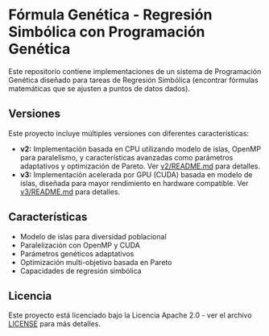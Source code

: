 # Fórmula Genética - Regresión Simbólica con Programación Genética

Este repositorio contiene implementaciones de un sistema de Programación Genética diseñado para tareas de Regresión Simbólica (encontrar fórmulas matemáticas que se ajusten a puntos de datos dados).

## Versiones

Este proyecto incluye múltiples versiones con diferentes características:

* **v2:** Implementación basada en CPU utilizando modelo de islas, OpenMP para paralelismo, y características avanzadas como parámetros adaptativos y optimización de Pareto. Ver [v2/README.md](v2/README.md) para detalles.
* **v3:** Implementación acelerada por GPU (CUDA) basada en modelo de islas, diseñada para mayor rendimiento en hardware compatible. Ver [v3/README.md](v3/README.md) para detalles.

## Características

- Modelo de islas para diversidad poblacional
- Paralelización con OpenMP y CUDA
- Parámetros genéticos adaptativos
- Optimización multi-objetivo basada en Pareto
- Capacidades de regresión simbólica

## Licencia

Este proyecto está licenciado bajo la Licencia Apache 2.0 - ver el archivo [LICENSE](LICENSE) para más detalles.
